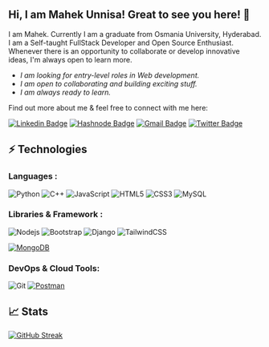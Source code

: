## Hi, I am Mahek Unnisa! Great to see you here! 👋

I am Mahek. Currently I am a graduate from Osmania University, Hyderabad. 
I am a Self-taught FullStack Developer and Open Source Enthusiast. Whenever there is an opportunity to collaborate or develop innovative ideas, I'm always open to learn more. 

* _I am looking for entry-level roles in Web development._
* _I am open to collaborating and building exciting stuff._
* _I am always ready to learn._

Find out more about me & feel free to connect with me here:

[![Linkedin Badge](https://img.shields.io/badge/-mahekunnisa-blue?style=flat-square&logo=Linkedin&logoColor=white&link=https://www.linkedin.com/in/mahekunnisa/)](https://www.linkedin.com/in/mahekunnisa/)
[![Hashnode Badge](https://img.shields.io/badge/-@mahekunnisa-03a57a?style=flat-square&labelColor=000000&logo=Hashnode&link=https://mahekunnisa.hashnode.dev/)](https://mahekunnisa.hashnode.dev/)
[![Gmail Badge](https://img.shields.io/badge/-mahekunnisa011@gmail.com-c14438?style=flat-square&logo=Gmail&logoColor=white&link=mailto:mahekunnisa011@gmail.com)](mailto:mahekunnisa011@gmail.com)
[![Twitter Badge](https://img.shields.io/badge/-@themahekunnisa-blue?style=flat-square&logo=Twitter&logoColor=white&link=https://twitter.com/themahekunnisa.com)](https://twitter.com/themahekunnisa)

## ⚡ Technologies

### Languages :

![Python](https://img.shields.io/badge/-Python-black?style=flat-square&logo=Python)
![C++](https://img.shields.io/badge/-C++-00599C?style=flat-square&logo=c)
![JavaScript](https://img.shields.io/badge/-JavaScript-black?style=flat-square&logo=javascript)
![HTML5](https://img.shields.io/badge/-HTML5-E34F26?style=flat-square&logo=html5&logoColor=white)
![CSS3](https://img.shields.io/badge/-CSS3-1572B6?style=flat-square&logo=css3)
![MySQL](https://img.shields.io/badge/-MySQL-black?style=flat-square&logo=mysql)

### Libraries & Framework :

![Nodejs](https://img.shields.io/badge/-Nodejs-black?style=flat-square&logo=Node.js)
![Bootstrap](https://img.shields.io/badge/-Bootstrap-563D7C?style=flat-square&logo=bootstrap)
![Django](https://img.shields.io/badge/-Django-green?style=flat-square&logo=Django)
![TailwindCSS](https://img.shields.io/badge/-TailwindCSS-blue?style=flat-square&logo=TailwindCSS)

<a href="#"><img alt="MongoDB" src ="https://img.shields.io/badge/MongoDB-%234ea94b.svg?logo=mongodb&logoColor=white"></a>

### DevOps & Cloud Tools:

![Git](https://img.shields.io/badge/-Git-black?style=flat-square&logo=git)
<a href="#"><img alt="Postman" src="https://img.shields.io/badge/Postman-FF6C37?logo=postman&logoColor=white"></a>

## 📈 Stats
[![GitHub Streak](https://streak-stats.demolab.com?user=mahekunnisa&theme=violet-punch)](https://git.io/streak-stats)

